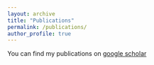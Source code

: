 ```yaml
---
layout: archive
title: "Publications"
permalink: /publications/
author_profile: true
---
```


You can find my publications on [google scholar](https://scholar.google.com/citations?user=CK8Avk8AAAAJ&hl=en&oi=ao)
